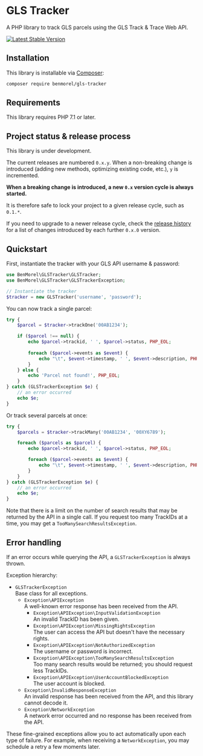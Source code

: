 # GLS Tracker

A PHP library to track GLS parcels using the GLS Track & Trace Web API.

[![Latest Stable Version](https://poser.pugx.org/benmorel/gls-tracker/v/stable)](https://packagist.org/packages/benmorel/gls-tracker)

## Installation

This library is installable via [Composer](https://getcomposer.org/):

```bash
composer require benmorel/gls-tracker
```

## Requirements

This library requires PHP 7.1 or later.

## Project status & release process

This library is under development.

The current releases are numbered `0.x.y`. When a non-breaking change is introduced (adding new methods, optimizing
existing code, etc.), `y` is incremented.

**When a breaking change is introduced, a new `0.x` version cycle is always started.**

It is therefore safe to lock your project to a given release cycle, such as `0.1.*`.

If you need to upgrade to a newer release cycle, check the [release history](https://github.com/BenMorel/gls-tracker/releases)
for a list of changes introduced by each further `0.x.0` version.

## Quickstart

First, instantiate the tracker with your GLS API username & password:

```php
use BenMorel\GLSTracker\GLSTracker;
use BenMorel\GLSTracker\GLSTrackerException;

// Instantiate the tracker
$tracker = new GLSTracker('username', 'password');
```

You can now track a single parcel:

```php
try {
    $parcel = $tracker->trackOne('00AB1234');

    if ($parcel !== null) {
        echo $parcel->trackid, ' ', $parcel->status, PHP_EOL;
    
        foreach ($parcel->events as $event) {
            echo "\t", $event->timestamp, ' ', $event->description, PHP_EOL;
        }
    } else {
        echo 'Parcel not found!', PHP_EOL;
    }
} catch (GLSTrackerException $e) {
    // an error occurred
    echo $e;
}
```

Or track several parcels at once:

```php
try {
    $parcels = $tracker->trackMany('00AB1234', '00XY6789');

    foreach ($parcels as $parcel) {
        echo $parcel->trackid, ' ', $parcel->status, PHP_EOL;

        foreach ($parcel->events as $event) {
            echo "\t", $event->timestamp, ' ', $event->description, PHP_EOL;
        }
    }
} catch (GLSTrackerException $e) {
    // an error occurred
    echo $e;
}
```

Note that there is a limit on the number of search results that may be returned by the API in a single call.
If you request too many TrackIDs at a time, you may get a `TooManySearchResultsException`.

## Error handling

If an error occurs while querying the API, a `GLSTrackerException` is always thrown.

Exception hierarchy:

- `GLSTrackerException`  
Base class for all exceptions.
    - `Exception\APIException`  
    A well-known error response has been received from the API.
        - `Exception\APIException\InputValidationException`  
        An invalid TrackID has been given.
        - `Exception\APIException\MissingRightsException`  
        The user can access the API but doesn't have the necessary rights.
        - `Exception\APIException\NotAuthorizedException`  
        The username or password is incorrect.
        - `Exception\APIException\TooManySearchResultsException`  
        Too many search results would be returned; you should request less TrackIDs.
        - `Exception\APIException\UserAccountBlockedException`  
        The user account is blocked.
    - `Exception\InvalidResponseException`  
    An invalid response has been received from the API, and this library cannot decode it.
    - `Exception\NetworkException`  
    A network error occurred and no response has been received from the API.

These fine-grained exceptions allow you to act automatically upon each type of failure.
For example, when receiving a `NetworkException`, you may schedule a retry a few moments later.
